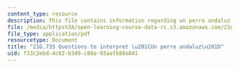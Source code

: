 ```yaml
---
content_type: resource
description: This file contains information regarding un perro andaluz.
file: /media/https%3A/open-learning-course-data-rc.s3.amazonaws.com/21g-735-advanced-topics-in-hispanic-literature-and-film-the-films-of-luis-bunuel-fall-2013/f33c2ebd4c62b3d9c80a93aaf688e841_MIT21G_735F13_Ques_perro.pdf
file_type: application/pdf
resourcetype: Document
title: "21G.735 Questions to interpret \u201CUn perro andaluz\u201D"
uid: f33c2ebd-4c62-b3d9-c80a-93aaf688e841
---
```


